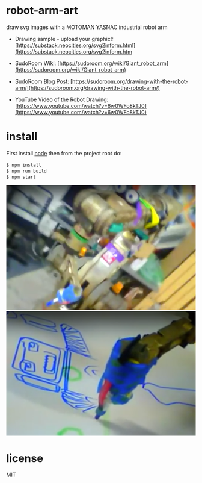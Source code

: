 # robot-arm-art

draw svg images with a MOTOMAN YASNAC industrial robot arm

* Drawing sample - upload your graphic!: [https://substack.neocities.org/svg2inform.html](https://substack.neocities.org/svg2inform.htm

* SudoRoom Wiki: [https://sudoroom.org/wiki/Giant_robot_arm](https://sudoroom.org/wiki/Giant_robot_arm)

* SudoRoom Blog Post: [https://sudoroom.org/drawing-with-the-robot-arm/](https://sudoroom.org/drawing-with-the-robot-arm/)


* YouTube Video of the Robot Drawing: [https://www.youtube.com/watch?v=6w0WFo8kTJ0](https://www.youtube.com/watch?v=6w0WFo8kTJ0)


# install

First install [node](https://nodejs.org) then from the project root do:

```
$ npm install
$ npm run build
$ npm start
```


![Robot arm](images/robot1.png)
![Robot arm drawing](images/robot2.png)

# license

MIT


